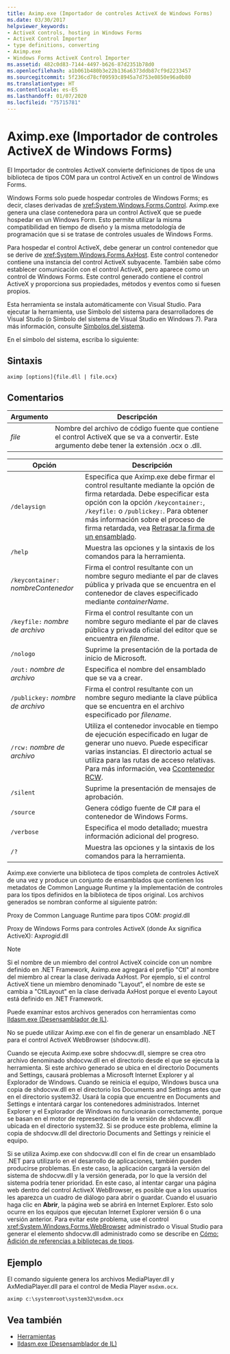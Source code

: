 ```yaml
---
title: Aximp.exe (Importador de controles ActiveX de Windows Forms)
ms.date: 03/30/2017
helpviewer_keywords:
- ActiveX controls, hosting in Windows Forms
- ActiveX Control Importer
- type definitions, converting
- Aximp.exe
- Windows Forms ActiveX Control Importer
ms.assetid: 482c0d83-7144-4497-b626-87d2351b78d0
ms.openlocfilehash: a1b061b480b3e22b136a6373ddb87cf9d2233457
ms.sourcegitcommit: 5f236cd78cf09593c8945a7d753e0850e96a0b80
ms.translationtype: HT
ms.contentlocale: es-ES
ms.lasthandoff: 01/07/2020
ms.locfileid: "75715781"
---
```

# <a name="aximpexe-windows-forms-activex-control-importer"></a>Aximp.exe (Importador de controles ActiveX de Windows Forms)
El Importador de controles ActiveX convierte definiciones de tipos de una biblioteca de tipos COM para un control ActiveX en un control de Windows Forms.  
  
 Windows Forms solo puede hospedar controles de Windows Forms; es decir, clases derivadas de <xref:System.Windows.Forms.Control>. Aximp.exe genera una clase contenedora para un control ActiveX que se puede hospedar en un Windows Form. Esto permite utilizar la misma compatibilidad en tiempo de diseño y la misma metodología de programación que si se tratase de controles usuales de Windows Forms.  
  
 Para hospedar el control ActiveX, debe generar un control contenedor que se derive de <xref:System.Windows.Forms.AxHost>. Este control contenedor contiene una instancia del control ActiveX subyacente. También sabe cómo establecer comunicación con el control ActiveX, pero aparece como un control de Windows Forms. Este control generado contiene el control ActiveX y proporciona sus propiedades, métodos y eventos como si fuesen propios.  
  
 Esta herramienta se instala automáticamente con Visual Studio. Para ejecutar la herramienta, use Símbolo del sistema para desarrolladores de Visual Studio (o Símbolo del sistema de Visual Studio en Windows 7). Para más información, consulte [Símbolos del sistema](developer-command-prompt-for-vs.md).  
  
 En el símbolo del sistema, escriba lo siguiente:  
  
## <a name="syntax"></a>Sintaxis  
  
```console  
aximp [options]{file.dll | file.ocx}  
```  
  
## <a name="remarks"></a>Comentarios  
  
|Argumento|Descripción|  
|--------------|-----------------|  
|*file*|Nombre del archivo de código fuente que contiene el control ActiveX que se va a convertir. Este argumento debe tener la extensión .ocx o .dll.|  
  
|Opción|Descripción|  
|------------|-----------------|  
|`/delaysign`|Especifica que Aximp.exe debe firmar el control resultante mediante la opción de firma retardada. Debe especificar esta opción con la opción `/keycontainer:`, `/keyfile:` o `/publickey:`. Para obtener más información sobre el proceso de firma retardada, vea [Retrasar la firma de un ensamblado](../../standard/assembly/delay-sign.md).|  
|`/help`|Muestra las opciones y la sintaxis de los comandos para la herramienta.|  
|`/keycontainer:` *nombreContenedor*|Firma el control resultante con un nombre seguro mediante el par de claves pública y privada que se encuentra en el contenedor de claves especificado mediante *containerName*.|  
|`/keyfile:` *nombre de archivo*|Firma el control resultante con un nombre seguro mediante el par de claves pública y privada oficial del editor que se encuentra en *filename*.|  
|`/nologo`|Suprime la presentación de la portada de inicio de Microsoft.|  
|`/out:` *nombre de archivo*|Especifica el nombre del ensamblado que se va a crear.|  
|`/publickey:` *nombre de archivo*|Firma el control resultante con un nombre seguro mediante la clave pública que se encuentra en el archivo especificado por *filename*.|  
|`/rcw:` *nombre de archivo*|Utiliza el contenedor invocable en tiempo de ejecución especificado en lugar de generar uno nuevo. Puede especificar varias instancias. El directorio actual se utiliza para las rutas de acceso relativas. Para más información, vea [Ccontenedor RCW](../../standard/native-interop/runtime-callable-wrapper.md).|  
|`/silent`|Suprime la presentación de mensajes de aprobación.|  
|`/source`|Genera código fuente de C# para el contenedor de Windows Forms.|  
|`/verbose`|Especifica el modo detallado; muestra información adicional del progreso.|  
|`/?`|Muestra las opciones y la sintaxis de los comandos para la herramienta.|  
  
 Aximp.exe convierte una biblioteca de tipos completa de controles ActiveX de una vez y produce un conjunto de ensamblados que contienen los metadatos de Common Language Runtime y la implementación de controles para los tipos definidos en la biblioteca de tipos original. Los archivos generados se nombran conforme al siguiente patrón:  
  
 Proxy de Common Language Runtime para tipos COM: *progid*.dll  
  
 Proxy de Windows Forms para controles ActiveX (donde Ax significa ActiveX): Ax*progid*.dll  
  
> [!NOTE]
> Si el nombre de un miembro del control ActiveX coincide con un nombre definido en .NET Framework, Aximp.exe agregará el prefijo "Ctl" al nombre del miembro al crear la clase derivada AxHost. Por ejemplo, si el control ActiveX tiene un miembro denominado "Layout", el nombre de este se cambia a "CtlLayout" en la clase derivada AxHost porque el evento Layout está definido en .NET Framework.  
  
 Puede examinar estos archivos generados con herramientas como [Ildasm.exe (Desensamblador de IL)](ildasm-exe-il-disassembler.md).  
  
 No se puede utilizar Aximp.exe con el fin de generar un ensamblado .NET para el control ActiveX WebBrowser (shdocvw.dll).  
  
 Cuando se ejecuta Aximp.exe sobre shdocvw.dll, siempre se crea otro archivo denominado shdocvw.dll en el directorio desde el que se ejecuta la herramienta. Si este archivo generado se ubica en el directorio Documents and Settings, causará problemas a Microsoft Internet Explorer y al Explorador de Windows. Cuando se reinicia el equipo, Windows busca una copia de shdocvw.dll en el directorio los Documents and Settings antes que en el directorio system32. Usará la copia que encuentre en Documents and Settings e intentará cargar los contenedores administrados. Internet Explorer y el Explorador de Windows no funcionarán correctamente, porque se basan en el motor de representación de la versión de shdocvw.dll ubicada en el directorio system32. Si se produce este problema, elimine la copia de shdocvw.dll del directorio Documents and Settings y reinicie el equipo.  
  
 Si se utiliza Aximp.exe con shdocvw.dll con el fin de crear un ensamblado .NET para utilizarlo en el desarrollo de aplicaciones, también pueden producirse problemas. En este caso, la aplicación cargará la versión del sistema de shdocvw.dll y la versión generada, por lo que la versión del sistema podría tener prioridad. En este caso, al intentar cargar una página web dentro del control ActiveX WebBrowser, es posible que a los usuarios les aparezca un cuadro de diálogo para abrir o guardar. Cuando el usuario haga clic en **Abrir**, la página web se abrirá en Internet Explorer. Esto solo ocurre en los equipos que ejecutan Internet Explorer versión 6 o una versión anterior. Para evitar este problema, use el control <xref:System.Windows.Forms.WebBrowser> administrado o Visual Studio para generar el elemento shdocvw.dll administrado como se describe en [Cómo: Adición de referencias a bibliotecas de tipos](../interop/how-to-add-references-to-type-libraries.md).  
  
## <a name="example"></a>Ejemplo  
 El comando siguiente genera los archivos MediaPlayer.dll y AxMediaPlayer.dll para el control de Media Player `msdxm.ocx`.  
  
```console 
aximp c:\systemroot\system32\msdxm.ocx  
```  
  
## <a name="see-also"></a>Vea también

- [Herramientas](index.md)
- [Ildasm.exe (Desensamblador de IL)](ildasm-exe-il-disassembler.md)
